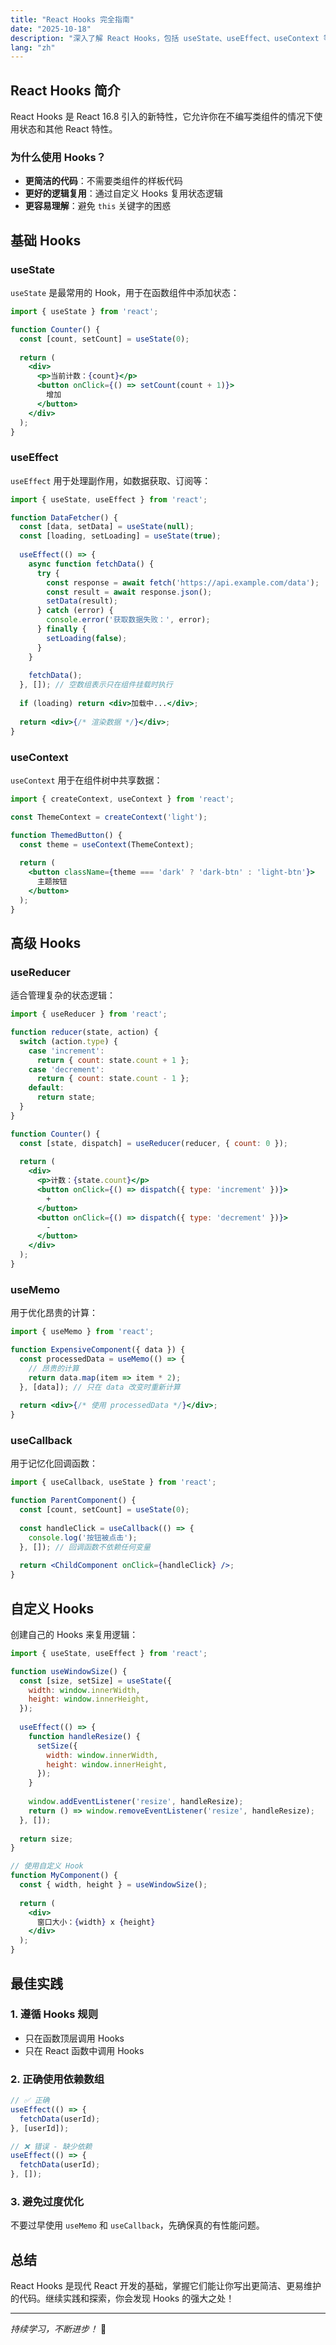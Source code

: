 ```yaml
---
title: "React Hooks 完全指南"
date: "2025-10-18"
description: "深入了解 React Hooks，包括 useState、useEffect、useContext 等常用 Hooks 的使用方法和最佳实践。"
lang: "zh"
---
```


## React Hooks 简介

React Hooks 是 React 16.8 引入的新特性，它允许你在不编写类组件的情况下使用状态和其他 React 特性。

### 为什么使用 Hooks？

- **更简洁的代码**：不需要类组件的样板代码
- **更好的逻辑复用**：通过自定义 Hooks 复用状态逻辑
- **更容易理解**：避免 `this` 关键字的困惑

## 基础 Hooks

### useState

`useState` 是最常用的 Hook，用于在函数组件中添加状态：

```jsx
import { useState } from 'react';

function Counter() {
  const [count, setCount] = useState(0);
  
  return (
    <div>
      <p>当前计数：{count}</p>
      <button onClick={() => setCount(count + 1)}>
        增加
      </button>
    </div>
  );
}
```

### useEffect

`useEffect` 用于处理副作用，如数据获取、订阅等：

```jsx
import { useState, useEffect } from 'react';

function DataFetcher() {
  const [data, setData] = useState(null);
  const [loading, setLoading] = useState(true);
  
  useEffect(() => {
    async function fetchData() {
      try {
        const response = await fetch('https://api.example.com/data');
        const result = await response.json();
        setData(result);
      } catch (error) {
        console.error('获取数据失败：', error);
      } finally {
        setLoading(false);
      }
    }
    
    fetchData();
  }, []); // 空数组表示只在组件挂载时执行
  
  if (loading) return <div>加载中...</div>;
  
  return <div>{/* 渲染数据 */}</div>;
}
```

### useContext

`useContext` 用于在组件树中共享数据：

```jsx
import { createContext, useContext } from 'react';

const ThemeContext = createContext('light');

function ThemedButton() {
  const theme = useContext(ThemeContext);
  
  return (
    <button className={theme === 'dark' ? 'dark-btn' : 'light-btn'}>
      主题按钮
    </button>
  );
}
```

## 高级 Hooks

### useReducer

适合管理复杂的状态逻辑：

```jsx
import { useReducer } from 'react';

function reducer(state, action) {
  switch (action.type) {
    case 'increment':
      return { count: state.count + 1 };
    case 'decrement':
      return { count: state.count - 1 };
    default:
      return state;
  }
}

function Counter() {
  const [state, dispatch] = useReducer(reducer, { count: 0 });
  
  return (
    <div>
      <p>计数：{state.count}</p>
      <button onClick={() => dispatch({ type: 'increment' })}>
        +
      </button>
      <button onClick={() => dispatch({ type: 'decrement' })}>
        -
      </button>
    </div>
  );
}
```

### useMemo

用于优化昂贵的计算：

```jsx
import { useMemo } from 'react';

function ExpensiveComponent({ data }) {
  const processedData = useMemo(() => {
    // 昂贵的计算
    return data.map(item => item * 2);
  }, [data]); // 只在 data 改变时重新计算
  
  return <div>{/* 使用 processedData */}</div>;
}
```

### useCallback

用于记忆化回调函数：

```jsx
import { useCallback, useState } from 'react';

function ParentComponent() {
  const [count, setCount] = useState(0);
  
  const handleClick = useCallback(() => {
    console.log('按钮被点击');
  }, []); // 回调函数不依赖任何变量
  
  return <ChildComponent onClick={handleClick} />;
}
```

## 自定义 Hooks

创建自己的 Hooks 来复用逻辑：

```jsx
import { useState, useEffect } from 'react';

function useWindowSize() {
  const [size, setSize] = useState({
    width: window.innerWidth,
    height: window.innerHeight,
  });
  
  useEffect(() => {
    function handleResize() {
      setSize({
        width: window.innerWidth,
        height: window.innerHeight,
      });
    }
    
    window.addEventListener('resize', handleResize);
    return () => window.removeEventListener('resize', handleResize);
  }, []);
  
  return size;
}

// 使用自定义 Hook
function MyComponent() {
  const { width, height } = useWindowSize();
  
  return (
    <div>
      窗口大小：{width} x {height}
    </div>
  );
}
```

## 最佳实践

### 1. 遵循 Hooks 规则

- 只在函数顶层调用 Hooks
- 只在 React 函数中调用 Hooks

### 2. 正确使用依赖数组

```jsx
// ✅ 正确
useEffect(() => {
  fetchData(userId);
}, [userId]);

// ❌ 错误 - 缺少依赖
useEffect(() => {
  fetchData(userId);
}, []);
```

### 3. 避免过度优化

不要过早使用 `useMemo` 和 `useCallback`，先确保真的有性能问题。

## 总结

React Hooks 是现代 React 开发的基础，掌握它们能让你写出更简洁、更易维护的代码。继续实践和探索，你会发现 Hooks 的强大之处！

---

*持续学习，不断进步！* 💪

